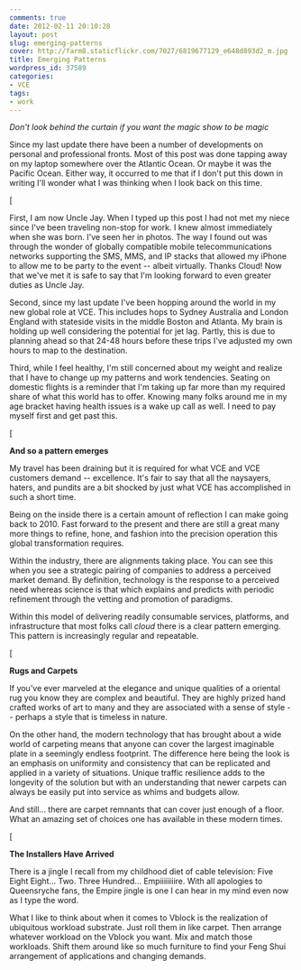 ```yaml
---
comments: true
date: 2012-02-11 20:10:28
layout: post
slug: emerging-patterns
cover: http://farm8.staticflickr.com/7027/6819677129_e648d893d2_m.jpg
title: Emerging Patterns
wordpress_id: 37589
categories:
- VCE
tags:
- work
---
```


_Don't look behind the curtain if you want the magic show to be magic_




Since my last update there have been a number of developments on personal and professional fronts. Most of this post was done tapping away on my laptop somewhere over the Atlantic Ocean. Or maybe it was the Pacific Ocean. Either way, it occurred to me that if I don't put this down in writing I'll wonder what I was thinking when I look back on this time.


[

First, I am now Uncle Jay. When I typed up this post I had not met my niece since I've been traveling non-stop for work. I knew almost immediately when she was born. I've seen her in photos. The way I found out was through the wonder of globally compatible mobile telecommunications networks supporting the SMS, MMS, and IP stacks that allowed my iPhone to allow me to be party to the event -- albeit virtually. Thanks Cloud! Now that we've met it is safe to say that I'm looking forward to even greater duties as Uncle Jay.




Second, since my last update I've been hopping around the world in my new global role at VCE. This includes hops to Sydney Australia and London England with stateside visits in the middle Boston and Atlanta. My brain is holding up well considering the potential for jet lag. Partly, this is due to planning ahead so that 24-48 hours before these trips I've adjusted my own hours to map to the destination.




Third, while I feel healthy, I'm still concerned about my weight and realize that I have to change up my patterns and work tendencies. Seating on domestic flights is a reminder that I'm taking up far more than my required share of what this world has to offer. Knowing many folks around me in my age bracket having health issues is a wake up call as well. I need to pay myself first and get past this.


[

**And so a pattern emerges**




My travel has been draining but it is required for what VCE and VCE customers demand -- excellence. It's fair to say that all the naysayers, haters, and pundits are a bit shocked by just what VCE has accomplished in such a short time.




Being on the inside there is a certain amount of reflection I can make going back to 2010. Fast forward to the present and there are still a great many more things to refine, hone, and fashion into the precision operation this global transformation requires.




Within the industry, there are alignments taking place. You can see this when you see a strategic pairing of companies to address a perceived market demand. By definition, technology is the response to a perceived need whereas science is that which explains and predicts with periodic refinement through the vetting and promotion of paradigms.




Within this model of delivering readily consumable services, platforms, and infrastructure that most folks call _cloud_ there is a clear pattern emerging. This pattern is increasingly regular and repeatable.


[

**Rugs and Carpets**




If you've ever marveled at the elegance and unique qualities of a oriental rug you know they are complex and beautiful. They are highly prized hand crafted works of art to many and they are associated with a sense of style -- perhaps a style that is timeless in nature.




On the other hand, the modern technology that has brought about a wide world of carpeting means that anyone can cover the largest imaginable plate in a seemingly endless footprint. The difference here being the look is an emphasis on uniformity and consistency that can be replicated and applied in a variety of situations. Unique traffic resilience adds to the longevity of the solution but with an understanding that newer carpets can always be easily put into service as whims and budgets allow.




And still... there are carpet remnants that can cover just enough of a floor. What an amazing set of choices one has available in these modern times.


[

**The Installers Have Arrived**




There is a jingle I recall from my childhood diet of cable television: Five Eight Eight... Two. Three Hundred... Empiiiiiiiire. With all apologies to Queensryche fans, the Empire jingle is one I can hear in my mind even now as I type the word.




What I like to think about when it comes to Vblock is the realization of ubiquitous workload substrate. Just roll them in like carpet. Then arrange whatever workload on the Vblock you want. Mix and match those workloads. Shift them around like so much furniture to find your Feng Shui arrangement of applications and changing demands.




